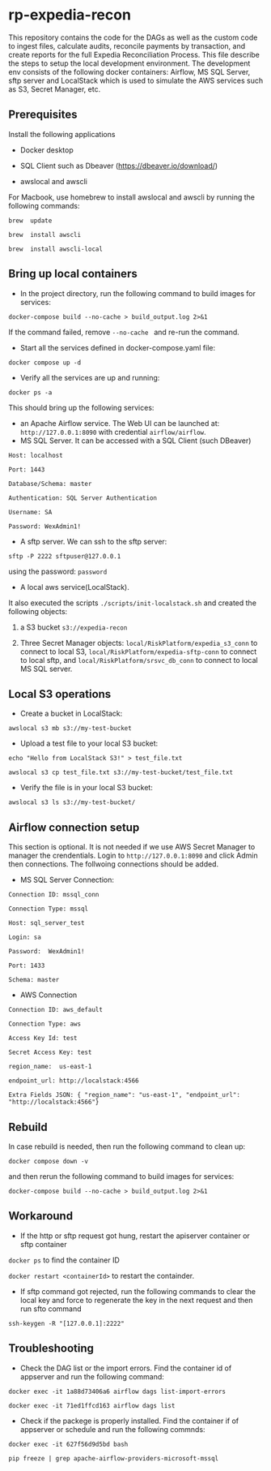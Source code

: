 # rp-expedia-recon

This repository contains the code for the DAGs as well as the custom code to ingest files, calculate audits, reconcile payments by transaction, and create reports for the full Expedia Reconciliation Process. This file describe the steps to setup the local development environment. The development env consists of the following docker containers: Airflow, MS SQL Server, sftp server and LocalStack which is used to simulate the AWS services such as S3, Secret Manager, etc.

## Prerequisites 

Install the following applications

* Docker desktop

* SQL Client such as Dbeaver (https://dbeaver.io/download/)

* awslocal and awscli

For Macbook, use homebrew to install awslocal and awscli by running the following commands:   

```brew  update```

```brew  install awscli```

```brew  install awscli-local```

## Bring up local containers 

* In the project directory, run the following command to build images for services:

```docker-compose build --no-cache > build_output.log 2>&1```

If the command failed, remove ```--no-cache ``` and re-run the command.

* Start all the services defined in docker-compose.yaml file:

```docker compose up -d```

* Verify all the services are up and running:

```docker ps -a```

This should bring up the following services: 

* an Apache Airflow service. The Web UI can be launched at: ```http://127.0.0.1:8090``` with credential ```airflow/airflow```.
* MS SQL Server.  It can be accessed with a SQL Client (such DBeaver)

```Host: localhost```

```Port: 1443```

```Database/Schema: master```

```Authentication: SQL Server Authentication```

```Username: SA```

```Password: WexAdmin1!```

* A sftp server. We can ssh to the sftp server: 

```sftp -P 2222 sftpuser@127.0.0.1```

using the password: ```password```

* A local aws service(LocalStack). 

It also executed the scripts ```./scripts/init-localstack.sh```  and created the following objects:

1. a S3 bucket ```s3://expedia-recon```

2. Three Secret Manager objects: ```local/RiskPlatform/expedia_s3_conn``` to connect to local S3, ```local/RiskPlatform/expedia-sftp-conn``` to connect to local sftp, and ```local/RiskPlatform/srsvc_db_conn``` to connect to local MS SQL server.


## Local S3 operations 

* Create a bucket in LocalStack:

```awslocal s3 mb s3://my-test-bucket```

* Upload a test file to your local S3 bucket:

```echo "Hello from LocalStack S3!" > test_file.txt```

```awslocal s3 cp test_file.txt s3://my-test-bucket/test_file.txt```

* Verify the file is in your local S3 bucket:

```awslocal s3 ls s3://my-test-bucket/```

## Airflow connection setup 

This section is optional. It is not needed if we use AWS Secret Manager to manager the crendentials.
 Login to ```http://127.0.0.1:8090``` and  click Admin then connections. The follwoing connections should be added. 
* MS SQL Server Connection:

```Connection ID: mssql_conn```

```Connection Type: mssql```

```Host: sql_server_test```

```Login: sa```

```Password:  WexAdmin1!```

```Port: 1433```

```Schema: master```

* AWS Connection

```Connection ID: aws_default```

```Connection Type: aws```

```Access Key Id: test```

```Secret Access Key: test```

```region_name:  us-east-1```

```endpoint_url: http://localstack:4566```

```Extra Fields JSON: { "region_name": "us-east-1", "endpoint_url": "http://localstack:4566"}```

## Rebuild

In case rebuild is needed, then run the following command to clean up: 

```docker compose down -v```

and then rerun the following command to build images for services:

```docker-compose build --no-cache > build_output.log 2>&1```

## Workaround

* If the http or sftp request got hung, restart the apiserver container or sftp container

```docker ps``` to find the container ID

```docker restart <containerId>``` to restart the containder.

* If sftp command got rejected, run the following commands to clear the local key and force to regenerate the key in the next request and then run sfto command

```ssh-keygen -R "[127.0.0.1]:2222"```

## Troubleshooting
* Check the DAG list or the import errors. Find the container id of appserver and run the following command: 

```docker exec -it 1a88d73406a6 airflow dags list-import-errors```

```docker exec -it 71ed1ffcd163 airflow dags list```

* Check if the packege is properly installed. Find the container if of appserver or schedule and run the following commnds:

```docker exec -it 627f56d9d5bd bash```

```pip freeze | grep apache-airflow-providers-microsoft-mssql```